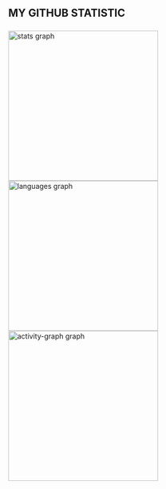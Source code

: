 <h2 align="left">MY GITHUB STATISTIC</h2>

###

<div align="left">
  <img src="https://github-readme-stats.vercel.app/api?username=rosariocapuita&hide_title=false&hide_rank=false&show_icons=true&include_all_commits=true&count_private=true&disable_animations=false&theme=dracula&locale=en&hide_border=false&order=1" height="300" alt="stats graph"  />
  <img src="https://github-readme-stats.vercel.app/api/top-langs?username=rosariocapuita&locale=en&hide_title=false&layout=compact&card_width=320&langs_count=10&theme=dracula&hide_border=false&order=2" height="300" alt="languages graph"  />
  <img src="https://github-readme-activity-graph.vercel.app/graph?username=rosariocapuita&radius=16&theme=react&area=true&order=5" height="300" alt="activity-graph graph"  />
</div>

###
